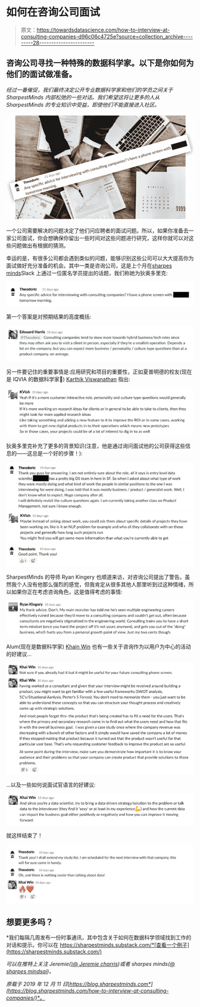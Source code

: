 # 如何在咨询公司面试

> 原文：<https://towardsdatascience.com/how-to-interview-at-consulting-companies-d96c06c4725e?source=collection_archive---------28----------------------->

## 咨询公司寻找一种特殊的数据科学家。以下是你如何为他们的面试做准备。

*经过一番催促，我们最终决定公开专业数据科学家和他们的学员之间关于 SharpestMinds 内部松弛的一些对话。我们希望这将让更多的人从 SharpestMinds 的专业知识中受益，即使他们不能直接进入社区。*

![](img/4aa5c41ab04e4ac55e0ceaff519eba72.png)

一个公司需要解决的问题决定了他们问应聘者的面试问题。所以，如果你准备去一家公司面试，你会想确保你留出一些时间对这些问题进行研究，这样你就可以对这些问题做出有根据的猜测。

幸运的是，有很多公司都会遇到类似的问题，能够识别这些公司可以大大提高你为面试做好充分准备的机会。其中一类是咨询公司，这是上个月在[sharpes minds](http://sharpestminds.com)Slack 上通过一位匿名学员提出的话题，我们称她为狄奥多里克:

![](img/9a2d4329d0d78d63103be84c38fd276f.png)

第一个答案是对预期结果的高度概括:

![](img/3b157de4e1b9c867a2b3e883a0932e2a.png)

另一件要记住的重要事情是:应用研究和项目的重要性，正如夏普明德的校友(现在是 IQVIA 的数据科学家🚀) [Karthik Viswanathan](https://www.linkedin.com/in/kviswa/) 指出:

![](img/120e081fa109b82b833c14d88a6eeda4.png)

狄奥多里克补充了更多的背景知识(注意，他是通过询问面试他的公司获得这些信息的——这总是一个好的步骤！):

![](img/badac0cfb8b75b9efad97432b67b33cb.png)![](img/5753ea3fd9708922b81fb12a4caf0451.png)![](img/a684b55ef07528236b595a0bbcb829dd.png)

SharpestMinds 的导师 Ryan Kingery 也顺道来访，对咨询公司提出了警告。虽然我个人没有他那么强烈的感觉，但我肯定从很多其他人那里听到过这种情绪，所以如果你正在考虑咨询角色，这是值得考虑的事情:

![](img/2b5e13250bcb74ee159f8d052be5e092.png)

Alum(现在是数据科学家) [Khain Win](https://www.linkedin.com/in/khai-resilient-mindset/) 也有一些关于咨询作为以用户为中心的活动的好建议…

![](img/d07ab5469581deb1deba79b253572d3b.png)

…以及一些如何说面试官语言的好建议:

![](img/a26f47f9d4a7b4c9d76855a09db6ba2b.png)

就这样结束了！

![](img/5cc6ec2a09c5cef3bcaea42ced13cd42.png)

## 想要更多吗？

*我们每隔几周发布一份时事通讯，其中包含关于如何在数据科学领域找到工作的对话和提示。你可以在 https://sharpestminds.substack.com/*[查看一个例子](https://sharpestminds.substack.com/)

*可以在推特上关注 Jeremie(*[*)@ Jeremie charris*](https://twitter.com/jeremiecharris)*)或者 sharpes minds(*[*@ sharpes mindsai*](https://twitter.com/SharpestMindsAI)*)。*

*原载于 2019 年 12 月 11 日*[*https://blog.sharpestminds.com*](https://blog.sharpestminds.com/how-to-interview-at-consulting-companies/)*。*